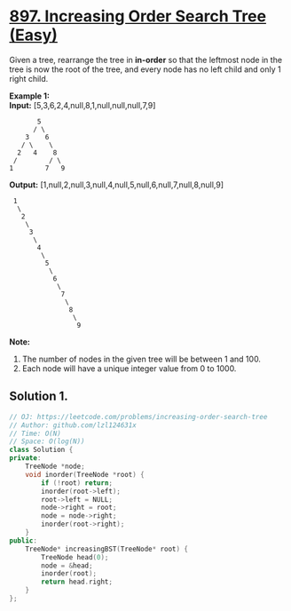 # [897. Increasing Order Search Tree (Easy)](https://leetcode.com/problems/increasing-order-search-tree)

Given a tree, rearrange the tree in **in-order** so that the leftmost node in the tree is now the root of the tree, and every node has no left child and only 1 right child.

**Example 1:**  
**Input:** \[5,3,6,2,4,null,8,1,null,null,null,7,9\]

```
       5
      / \
    3    6
   / \    \
  2   4    8
 /        / \ 
1        7   9
```

**Output:** \[1,null,2,null,3,null,4,null,5,null,6,null,7,null,8,null,9\]
```
 1
  \
   2
    \
     3
      \
       4
        \
         5
          \
           6
            \
             7
              \
               8
                \
                 9  
```

**Note:**

1.  The number of nodes in the given tree will be between 1 and 100.
2.  Each node will have a unique integer value from 0 to 1000.

## Solution 1.

```cpp
// OJ: https://leetcode.com/problems/increasing-order-search-tree
// Author: github.com/lzl124631x
// Time: O(N)
// Space: O(log(N))
class Solution {
private:
    TreeNode *node;
    void inorder(TreeNode *root) {
        if (!root) return;
        inorder(root->left);
        root->left = NULL;
        node->right = root;
        node = node->right;
        inorder(root->right);
    }
public:
    TreeNode* increasingBST(TreeNode* root) {
        TreeNode head(0);
        node = &head;
        inorder(root);
        return head.right;
    }
};
```